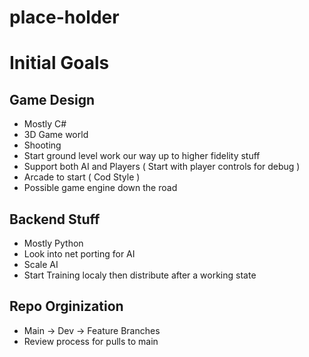 # place-holder

# Initial Goals

## Game Design
- Mostly C#
- 3D Game world
- Shooting 
- Start ground level work our way up to higher fidelity stuff
- Support both AI and Players ( Start with player controls for debug )
- Arcade to start ( Cod Style )
- Possible game engine down the road

## Backend Stuff
- Mostly Python
- Look into net porting for AI
- Scale AI 
- Start Training localy then distribute after a working state


## Repo Orginization
- Main -> Dev -> Feature Branches
- Review process for pulls to main
